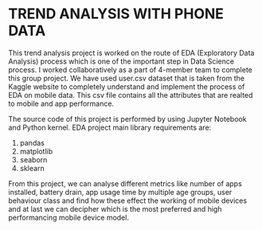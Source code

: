 # TREND ANALYSIS WITH PHONE DATA

This trend analysis project is worked on the route of EDA (Exploratory Data Analysis) process which is one of the important step in Data Science process. I worked collaboratively as a part of 4-member team to complete this group project. We have used user.csv dataset that is taken from the Kaggle website to completely understand and implement the process of EDA on mobile data. This csv file contains all the attributes that are realted to mobile and app performance.

The source code of this project is performed by using Jupyter Notebook and Python kernel. 
EDA project main library requirements are:
1. pandas
2. matplotlib
3. seaborn
4. sklearn

From this project, we can analyse different metrics like number of apps installed, battery drain, app usage time by multiple age groups, user behaviour class and find how these effect the working of mobile devices and at last we can decipher which is the most preferred and high performancing mobile device model.
